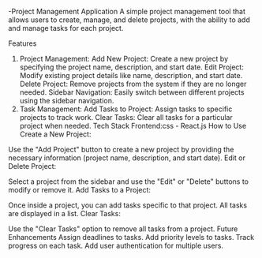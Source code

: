 -Project Management Application
A simple project management tool that allows users to create, manage, and delete projects, with the ability to add and manage tasks for each project.

Features
1. Project Management:
Add New Project: Create a new project by specifying the project name, description, and start date.
Edit Project: Modify existing project details like name, description, and start date.
Delete Project: Remove projects from the system if they are no longer needed.
Sidebar Navigation: Easily switch between different projects using the sidebar navigation.
2. Task Management:
Add Tasks to Project: Assign tasks to specific projects to track work.
Clear Tasks: Clear all tasks for a particular project when needed.
Tech Stack
Frontend:css - React.js
How to Use
Create a New Project:

Use the "Add Project" button to create a new project by providing the necessary information (project name, description, and start date).
Edit or Delete Project:

Select a project from the sidebar and use the "Edit" or "Delete" buttons to modify or remove it.
Add Tasks to a Project:

Once inside a project, you can add tasks specific to that project. All tasks are displayed in a list.
Clear Tasks:

Use the "Clear Tasks" option to remove all tasks from a project.
Future Enhancements
Assign deadlines to tasks.
Add priority levels to tasks.
Track progress on each task.
Add user authentication for multiple users.
